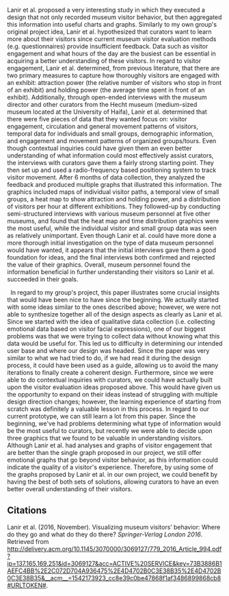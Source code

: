 Lanir et al. proposed a very interesting study in which they executed a design that not only recorded museum visitor behavior, but then aggregated this information into useful charts and graphs. Similarly to my own group's original project idea, Lanir et al. hypothesized that curators want to learn more about their visitors since current museum visitor evaluation methods (e.g. questionnaires) provide insufficient feedback. Data such as visitor engagement and what hours of the day are the busiest can be essential in acquiring a better understanding of these visitors. In regard to visitor engagement, Lanir et al. determined, from previous literature, that there are two primary measures to capture how thoroughly visitors are engaged with an exhibit: attraction power (the relative number of visitors who stop in front of an exhibit) and holding power (the average time spent in front of an exhibit). Additionally, through open-ended interviews with the museum director and other curators from the Hecht museum (medium-sized museum located at the University of Haifa), Lanir et al. determined that there were five pieces of data that they wanted focus on: visitor engagement, circulation and general movement patterns of visitors, temporal data for individuals and small groups, demographic information, and engagement and movement patterns of organized groups/tours. Even though contextual inquiries could have given them an even better understanding of what information could most effectively assist curators, the interviews with curators gave them a fairly strong starting point. They then set up and used a radio-frequency based positioning system to track visitor movement. After 6 months of data collection, they analyzed the feedback and produced multiple graphs that illustrated this information. The graphics included maps of individual visitor paths, a temporal view of small groups, a heat map to show attraction and holding power, and a distribution of visitors per hour at different exhibitions. They followed-up by conducting semi-structured interviews with various museum personnel at five other museums, and found that the heat map and time distribution graphics were the most useful, while the individual visitor and small group data was seen as relatively unimportant. Even though Lanir et al. could have more done a more thorough initial investigation on the type of data museum personnel would have wanted, it appears that the initial interviews gave them a good foundation for ideas, and the final interviews both confirmed and rejected the value of their graphics. Overall, museum personnel found the information beneficial in further understanding their visitors so Lanir et al. succeeded in their goals. 

 
In regard to my group's project, this paper illustrates some crucial insights that would have been nice to have since the beginning. We actually started with some ideas similar to the ones described above; however, we were not able to synthesize together all of the design aspects as clearly as Lanir et al. Since we started with the idea of qualitative data collection (i.e. collecting emotional data based on visitor facial expressions), one of our biggest problems was that we were trying to collect data without knowing what this data would be useful for. This led us to difficulty in determining our intended user base and where our design was headed. Since the paper was very similar to what we had tried to do, if we had read it during the design process, it could have been used as a guide, allowing us to avoid the many iterations to finally create a coherent design. Furthermore, since we were able to do contextual inquiries with curators, we could have actually built upon the visitor evaluation ideas proposed above. This would have given us the opportunity to expand on their ideas instead of struggling with multiple design direction changes; however, the learning experience of starting from scratch was definitely a valuable lesson in this process. In regard to our current prototype, we can still learn a lot from this paper. Since the beginning, we've had problems determining what type of information would be the most useful to curators, but recently we were able to decide upon three graphics that we found to be valuable in understanding visitors. Although Lanir et al. had analyses and graphs of visitor engagement that are better than the single graph proposed in our project, we still offer emotional graphs that go beyond visitor behavior, as this information could indicate the quality of a visitor's experience. Therefore, by using some of the graphs proposed by Lanir et al. in our own project, we could benefit by having the best of both sets of solutions, allowing curators to have an even better overall understanding of their visitors. 


## Citations
Lanir et al. (2016, November). Visualizing museum visitors’ behavior: Where do they go and what do they do there? _Springer-Verlag London 2016_. Retrieved from http://delivery.acm.org/10.1145/3070000/3069127/779_2016_Article_994.pdf?ip=137.165.169.251&id=3069127&acc=ACTIVE%20SERVICE&key=73B3886B1AEFC4BB%2E2C072D704A936475%2E4D4702B0C3E38B35%2E4D4702B0C3E38B35&__acm__=1542173923_cc8e39c0be47868f1af3486899868cb8#URLTOKEN#.
